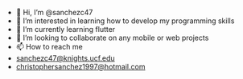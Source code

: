 - 👋 Hi, I’m @sanchezc47
- 👀 I’m interested in learning how to develop my programming skills
- 🌱 I’m currently learning flutter
- 💞️ I’m looking to collaborate on any mobile or web projects
- 📫 How to reach me 
-   sanchezc47@knights.ucf.edu
-   christophersanchez1997@hotmail.com

